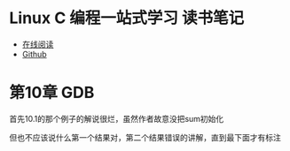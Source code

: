 # Linux C 编程一站式学习 读书笔记 #

* [在线阅读](http://akaedu.github.com/book/)
* [Github](https://github.com/akaedu/akaedu.github.com)

# 第10章 GDB #

首先10.1的那个例子的解说很烂，虽然作者故意没把sum初始化

但也不应该说什么第一个结果对，第二个结果错误的讲解，直到最下面才有标注
